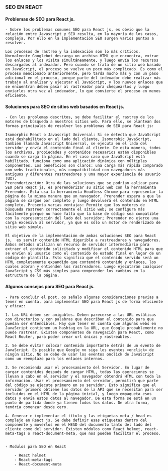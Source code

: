 
### SEO EN REACT


#### Problemas de SEO para React js.

    - Sobre los problemas comunes SEO para React js, es obvio que la relación entre Javascript y SEO resulta, en la mayoría de los casos, compleja. Por ello en la implementación SEO surgen varios puntos a resolver.

    Los procesos de rastreo y la indexación son lo más críticos. Normalmente Googlebot descarga un archivo HTML que encuentra, extrae los enlaces y los visita simultáneamente, y luego envía los recursos descargados al indexador. Pero cuando se trata de un sitio web basado en JavaScript, el proceso se vuelve un poco más complicado. Es como el proceso mencionado anteriormente, pero tarda mucho más y con un paso adicional en el proceso, porque parte del indexador debe realizar más trabajo al analizar y ejecutar el JavaScript, y los nuevos enlaces que se encuentran deben pasar al rastreador para chequearlos y luego enviarlos otra vez al indexador, lo que convierte el proceso en menos eficiente.


#### Soluciones para SEO de sitios web basados ​​en React js.

    - Con los problemas descritos, se debe facilitar el rastreo de los motores de búsqueda a nuestros sitios web. Para ello, se plantean dos formas principales de resolver los problemas de SEO ​​para React js:

    Isomorphic React o Javascript Universal: Si se detecta que JavaScript está deshabilitado en el lado del cliente, Isomorphic JavaScript, también llamado Javascript Universal, se ejecuta en el lado del servidor y envía el contenido final al cliente. De esta manera, todos los archivos, propiedades y contenidos necesarios están disponibles cuando se carga la página. En el caso caso que JavaScript está habilitado, funciona como una aplicación dinámica con múltiples componentes. Los beneficios son claros: una carga más rápida comparado con webs tradicionales, más compatibilidad con navegadores más antiguos y diferentes rastreadores y una mayor experiencia de usuario (UX).
    Prerenderización: Otra de las soluciones que se podrían aplicar para SEO para React js, es prerenderizar su sitio web con la herramienta Prerender. Ésta usa la herramienta Headless Chrome para representar la página de la misma manera que un navegador. Prerender espera a que la página se cargue por completo y luego devolverá el contenido en HTML completo. Presenta varias ventajas: Permite que los motores de búsqueda rastreen correctamente el sitio web; se configura más fácilmente porque no hace falta que la base de código sea compatible con la representación del lado del servidor; Prerender no ejerce una carga excesiva al servidor, ya que es sólo un motor de renderizado de sitio web simple.

    El objetivo de la implementación de ambas soluciones SEO para React js,  es servir contenido HTML digerible a rastreadores y navegadores. Ambos métodos utilizan un recurso de servidor intermediario para extraer el contenido solicitado y modificar el contenido HTML para que se envíen al usuario como el contenido de estado final en lugar de un código de plantilla. Esto significa que el contenido servido será un HTML completamente expandido que contendrá contenido y enlaces, los cuales adoran y entienden los rastreadores. Luego ejecutarán cualquier JavaScript y CSS más simples para comprender los cambios en la estructura de la página.


#### Algunos consejos para SEO para React js.

    - Para concluir el post, os señalo algunas consideraciones previas a tener en cuenta, para implementar SEO para React js de forma eficiente y eficaz:

    1. Las URL deben ser amigables. Deben parecerse a las URL estáticas con directorios y con palabras que describan el contenido para que puedan ser entendibles. Hay que tener en cuenta que algunas webs ​​en JavaScript contienen un hashtag en la URL, que Google probablemente no puede rastrear. Existen componentes de navegación para React, como React Router, para poder crear url únicas y rastreables.

    2. Se debe evitar colocar contenido importante detrás de un evento de JavaScript. Es posible que Google no siga los eventos «onclick» de ningún sitio. No se debe de usar los eventos onclick de JavaScript como un reemplazo para los enlaces internos.

    3. Se recomienda usar el procesamiento del Servidor. En lugar de cargar contenidos después de cargar HTML, todas las operaciones se llevan a cabo en el servidor y el navegador obtendrá HTML con toda la información. Usar el procesamiento del servidor, permitirá que parte del código se ejecute primero en su servidor. Esto significa que el servidor primero obtiene los datos de la API que se necesitan para ser incluidos en el HTML de la página inicial, y luego empaqueta esos datos y envía estos datos al navegador. De esta forma se está en un punto de partida donde ya tienen todos los datos. De otra forma, tendría comenzar desde cero.

    4. Generar e implementar el título y las etiquetas meta / head es complejo en React js. Se debe definir esas etiquetas dentro del componente y moverlos en el HEAD del documento tanto del lado del cliente como del servidor. Existen módulos como React helmet, react-meta-tags o react-document-meta, que nos pueden facilitar el proceso.


    - Modulos para SEO en React

        - React helmet
        - React-meta-tags
        - React-document-meta




